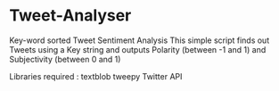 # Tweet-Analyser
 Key-word sorted Tweet Sentiment Analysis 
This simple script finds out Tweets using a Key string and outputs Polarity (between -1 and 1) and Subjectivity (between 0 and 1)

Libraries required : 
textblob
tweepy
Twitter API
